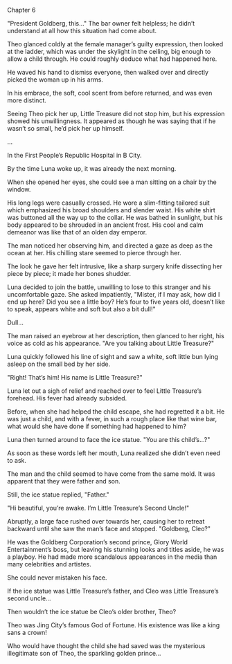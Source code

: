 Chapter 6

"President Goldberg, this…" The bar owner felt helpless; he didn’t understand at all how this situation had come about.


Theo glanced coldly at the female manager’s guilty expression, then looked at the ladder, which was under the skylight in the ceiling, big enough to allow a child through. He could roughly deduce what had happened here.


He waved his hand to dismiss everyone, then walked over and directly picked the woman up in his arms.


In his embrace, the soft, cool scent from before returned, and was even more distinct.


Seeing Theo pick her up, Little Treasure did not stop him, but his expression showed his unwillingness. It appeared as though he was saying that if he wasn’t so small, he’d pick her up himself.


…


In the First People’s Republic Hospital in B City.


By the time Luna woke up, it was already the next morning.


When she opened her eyes, she could see a man sitting on a chair by the window.


His long legs were casually crossed. He wore a slim-fitting tailored suit which emphasized his broad shoulders and slender waist. His white shirt was buttoned all the way up to the collar. He was bathed in sunlight, but his body appeared to be shrouded in an ancient frost. His cool and calm demeanor was like that of an olden day emperor.


The man noticed her observing him, and directed a gaze as deep as the ocean at her. His chilling stare seemed to pierce through her.


The look he gave her felt intrusive, like a sharp surgery knife dissecting her piece by piece; it made her bones shudder.


Luna decided to join the battle, unwilling to lose to this stranger and his uncomfortable gaze. She asked impatiently, "Mister, if I may ask, how did I end up here? Did you see a little boy? He’s four to five years old, doesn’t like to speak, appears white and soft but also a bit dull!"


Dull…


The man raised an eyebrow at her description, then glanced to her right, his voice as cold as his appearance. "Are you talking about Little Treasure?"


Luna quickly followed his line of sight and saw a white, soft little bun lying asleep on the small bed by her side.


"Right! That’s him! His name is Little Treasure?"


Luna let out a sigh of relief and reached over to feel Little Treasure’s forehead. His fever had already subsided.


Before, when she had helped the child escape, she had regretted it a bit. He was just a child, and with a fever, in such a rough place like that wine bar, what would she have done if something had happened to him?


Luna then turned around to face the ice statue. "You are this child’s…?"


As soon as these words left her mouth, Luna realized she didn’t even need to ask.


The man and the child seemed to have come from the same mold. It was apparent that they were father and son.


Still, the ice statue replied, "Father."


"Hi beautiful, you’re awake. I’m Little Treasure’s Second Uncle!"


Abruptly, a large face rushed over towards her, causing her to retreat backward until she saw the man’s face and stopped. "Goldberg, Cleo?"


He was the Goldberg Corporation’s second prince, Glory World Entertainment’s boss, but leaving his stunning looks and titles aside, he was a playboy. He had made more scandalous appearances in the media than many celebrities and artistes.


She could never mistaken his face.


If the ice statue was Little Treasure’s father, and Cleo was Little Treasure’s second uncle…


Then wouldn’t the ice statue be Cleo’s older brother, Theo?


Theo was Jing City’s famous God of Fortune. His existence was like a king sans a crown!


Who would have thought the child she had saved was the mysterious illegitimate son of Theo, the sparkling golden prince…

